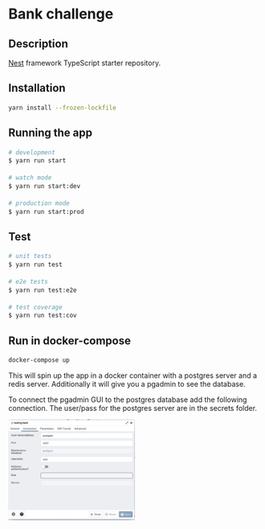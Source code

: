 # Bank challenge

## Description

[Nest](https://github.com/nestjs/nest) framework TypeScript starter repository.

## Installation

```bash
yarn install --frozen-lockfile
```

## Running the app

```bash
# development
$ yarn run start

# watch mode
$ yarn run start:dev

# production mode
$ yarn run start:prod
```

## Test

```bash
# unit tests
$ yarn run test

# e2e tests
$ yarn run test:e2e

# test coverage
$ yarn run test:cov
```

## Run in docker-compose

```bash
docker-compose up
```

This will spin up the app in a docker container with a postgres server and a redis server.
Additionally it will give you a pgadmin to see the database.

To connect the pgadmin GUI to the postgres database add the following connection. The user/pass for the postgres server are in the secrets folder.

<img src="images/connection.png"
     alt="Connection"
     style="width: 50%; float: left;" />
